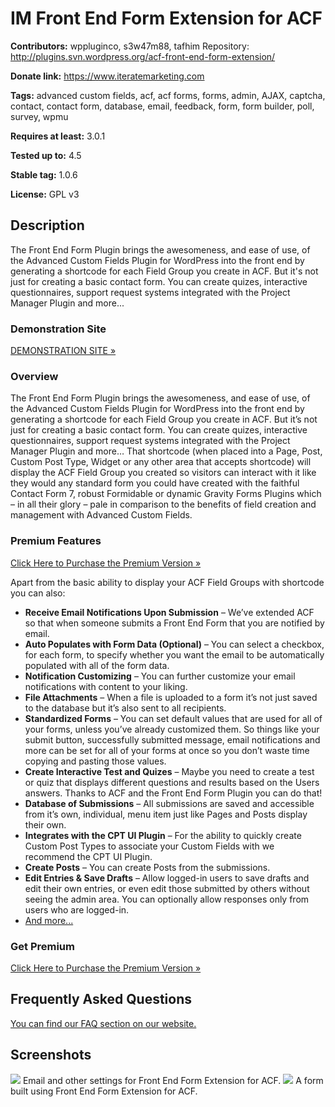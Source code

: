 # IM Front End Form Extension for ACF #
**Contributors:** wppluginco, s3w47m88, tafhim
Repository: http://plugins.svn.wordpress.org/acf-front-end-form-extension/ 

**Donate link:** https://www.iteratemarketing.com

**Tags:** advanced custom fields, acf, acf forms, forms, admin, AJAX, captcha, contact, contact form, database, email, feedback, form, form builder, poll, survey, wpmu

**Requires at least:** 3.0.1

**Tested up to:** 4.5

**Stable tag:** 1.0.6 

**License:** GPL v3

## Description ##
The Front End Form Plugin brings the awesomeness, and ease of use, of the Advanced Custom Fields Plugin for WordPress into the front end by generating a shortcode for each Field Group you create in ACF. But it's not just for creating a basic contact form. You can create quizes, interactive questionnaires, support request systems integrated with the Project Manager Plugin and more...

### Demonstration Site ###
[DEMONSTRATION SITE »](https://www.iteratemarketing.com/)

### Overview ###
The Front End Form Plugin brings the awesomeness, and ease of use, of the Advanced Custom Fields Plugin for WordPress into the front end by generating a shortcode for each Field Group you create in ACF.
But it’s not just for creating a basic contact form. You can create quizes, interactive questionnaires, support request systems integrated with the Project Manager Plugin and more…
That shortcode (when placed into a Page, Post, Custom Post Type, Widget or any other area that accepts shortcode) will display the ACF Field Group you created so visitors can interact with it like they would any standard form you could have created with the faithful Contact Form 7, robust Formidable or dynamic Gravity Forms Plugins which – in all their glory – pale in comparison to the benefits of field creation and management with Advanced Custom Fields.

### Premium Features ###
[Click Here to Purchase the Premium Version »](https://wordpress.org/plugins/acf-front-end-form-extension/)

Apart from the basic ability to display your ACF Field Groups with shortcode you can also:

* **Receive Email Notifications Upon Submission** – We’ve extended ACF so that when someone submits a Front End Form that you are notified by email.
* **Auto Populates with Form Data (Optional)** – You can select a checkbox, for each form, to specify whether you want the email to be automatically populated with all of the form data.
* **Notification Customizing** – You can further customize your email notifications with content to your liking.
* **File Attachments** – When a file is uploaded to a form it’s not just saved to the database but it’s also sent to all recipients.
* **Standardized Forms** – You can set default values that are used for all of your forms, unless you’ve already customized them. So things like your submit button, successfully submitted message, email notifications and more can be set for all of your forms at once so you don’t waste time copying and pasting those values.
* **Create Interactive Test and Quizes** – Maybe you need to create a test or quiz that displays different questions and results based on the Users answers. Thanks to ACF and the Front End Form Plugin you can do that!
* **Database of Submissions** – All submissions are saved and accessible from it’s own, individual, menu item just like Pages and Posts display their own.
* **Integrates with the CPT UI Plugin** – For the ability to quickly create Custom Post Types to associate your Custom Fields with we recommend the CPT UI Plugin.
* **Create Posts** – You can create Posts from the submissions.
* **Edit Entries & Save Drafts** – Allow logged-in users to save drafts and edit their own entries, or even edit those submitted by others without seeing the admin area. You can optionally allow responses only from users who are logged-in.
* [And more...](https://www.iteratemarketing.com/product/acf-front-end-form-plugin)

### Get Premium ###
[Click Here to Purchase the Premium Version »](https://www.iteratemarketing.com/product/acf-front-end-form-plugin)


## Frequently Asked Questions ##
[You can find our FAQ section on our website.](https://www.iteratemarketing.com/product/acf-front-end-form-plugin)

## Screenshots ##
![](https://www.iteratemarketing.com/wp-content/uploads/2016/09/screenshot-1.png)
Email and other settings for Front End Form Extension for ACF.
![](https://www.iteratemarketing.com/wp-content/uploads/2016/09/screenshot-2.png)
A form built using Front End Form Extension for ACF.
